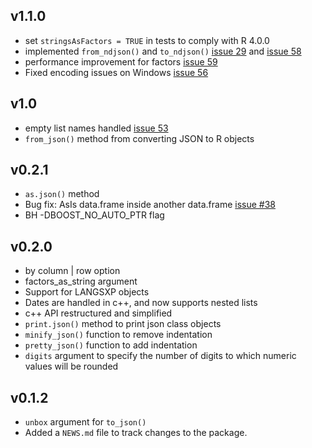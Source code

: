 ## v1.1.0

* set `stringsAsFactors = TRUE` in tests to comply with R 4.0.0
* implemented `from_ndjson()` and `to_ndjson()` [issue 29](https://github.com/symbolixAU/jsonify/issue29) and [issue 58](https://github.com/symbolixAU/jsonify/issues58)
* performance improvement for factors [issue 59](https://github.com/symbolixAU/jsonify/issues59)
* Fixed encoding issues on Windows [issue 56](https://github.com/symbolixAU/jsonify/issues56)

## v1.0

* empty list names handled [issue 53](https://github.com/SymbolixAU/jsonify/issues/53)
* `from_json()` method from converting JSON to R objects

## v0.2.1

* `as.json()` method
* Bug fix: AsIs data.frame inside another data.frame [issue #38](https://github.com/SymbolixAU/jsonify/issues/38)
* BH -DBOOST_NO_AUTO_PTR flag

## v0.2.0

* by column | row option
* factors_as_string argument
* Support for LANGSXP objects
* Dates are handled in c++, and now supports nested lists
* c++ API restructured and simplified
* `print.json()` method to print json class objects
* `minify_json()` function to remove indentation
* `pretty_json()` function to add indentation
* `digits` argument to specify the number of digits to which numeric values will be rounded

## v0.1.2

* `unbox` argument for `to_json()`
* Added a `NEWS.md` file to track changes to the package.
